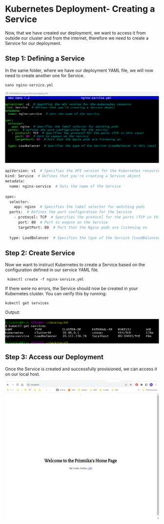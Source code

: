 # Kubernetes Deployment- Creating a Service 

Now, that we have created our deployment, we want to access it from outside our cluster and from the internet, therefore we need to create a Service for our deployment. 

## Step 1: Defining a Service

In the same folder, where we have our deployment YAML file, we will now need to create another one for Service. 

```
nano nginx-service.yml
```
![Alt text](images/service_yml.png)


```bash
apiVersion: v1  # Specifies the API version for the Kubernetes resource
kind: Service  # Defines that you're creating a Service object
metadata:
  name: nginx-service  # Sets the name of the Service

spec:
  selector:
    app: nginx  # Specifies the label selector for matching pods
  ports:  # Defines the port configuration for the Service
    - protocol: TCP  # Specifies the protocol for the ports (TCP in this case)
      port: 80  # Port to expose on the Service
      targetPort: 80  # Port that the Nginx pods are listening on

  type: LoadBalancer  # Specifies the type of the Service (LoadBalancer in this case)
```

## Step 2: Create Service 

Now we want to instruct Kubernetes to create a Service based on the configuration defined in our service YAML file. 

```
 kubectl create -f nginx-service.yml
```

If there were no errors, the Service should now be created in your Kubernetes cluster. You can verify this by running:

```
kubectl get services
```

Output:

![Alt text](images/servicess.png)

## Step 3: Access our Deployment 

Once the Service is created and successfully provisioned, we can access it on our local host. 

![Alt text](images/nginx.png)